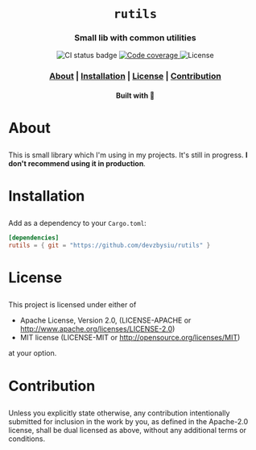 <div align="center">

  <h1><code>rutils</code></h1>

  <h3>
    <strong>Small lib with common utilities</strong>
  </h3>

  <p>
    <img src="https://img.shields.io/github/actions/workflow/status/devzbysiu/rutils/ci.yml?style=for-the-badge" alt="CI status badge" />
    <a href="https://codecov.io/gh/devzbysiu/rutils">
      <img src="https://img.shields.io/codecov/c/github/devzbysiu/rutils?style=for-the-badge" alt="Code coverage"/>
    </a>
    <img src="https://img.shields.io/badge/license-MIT%2FAPACHE--2.0-blue?style=for-the-badge" alt="License"/>
  </p>

  <h3>
    <a href="#about">About</a>
    <span> | </span>
    <a href="#installation">Installation</a>
    <span> | </span>
    <a href="#license">License</a>
    <span> | </span>
    <a href="#contribution">Contribution</a>
  </h3>

  <sub><h4>Built with 🦀</h4></sub>
</div>

# <p id="about">About</p>

This is small library which I'm using in my projects. It's still in progress. **I don't recommend using it in production**.

# <p id="installation">Installation</p>

Add as a dependency to your `Cargo.toml`:
```toml
[dependencies]
rutils = { git = "https://github.com/devzbysiu/rutils" }
```

# <p id="license">License</p>

This project is licensed under either of

- Apache License, Version 2.0, (LICENSE-APACHE or http://www.apache.org/licenses/LICENSE-2.0)
- MIT license (LICENSE-MIT or http://opensource.org/licenses/MIT)

at your option.

# <p id="contribution">Contribution</p>


Unless you explicitly state otherwise, any contribution intentionally submitted for inclusion in the work by you, as defined in the Apache-2.0 license, shall be dual licensed as above, without any additional terms or conditions.
